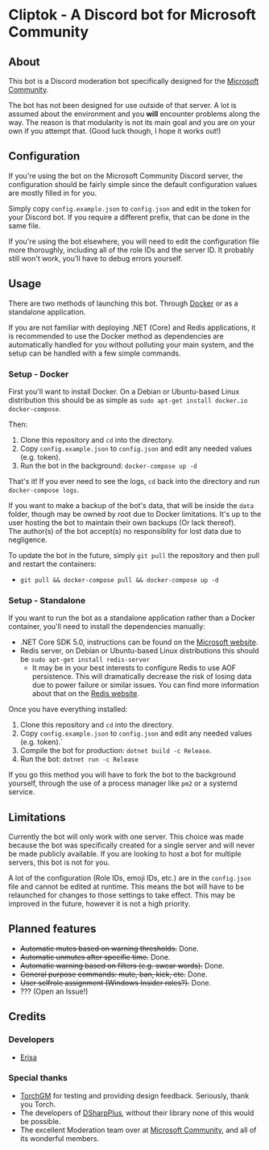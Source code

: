 # Cliptok - A Discord bot for Microsoft Community

## About
This bot is a Discord moderation bot specifically designed for the [Microsoft Community](https://msft.chat/).  

The bot has not been designed for use outside of that server. A lot is assumed about the environment and you **will** encounter problems along the way.
The reason is that modularity is not its main goal and you are on your own if you attempt that. (Good luck though, I hope it works out!)

## Configuration
If you're using the bot on the Microsoft Community Discord server, the configuration should be fairly simple since the default configuration values are mostly filled in for you.  

Simply copy `config.example.json` to `config.json` and edit in the token for your Discord bot. If you require a different prefix, that can be done in the same file.

If you're using the bot elsewhere, you will need to edit the configuration file more thoroughly, including all of the role IDs and the server ID. It probably still won't work, you'll have to debug errors yourself.

## Usage
There are two methods of launching this bot. Through [Docker](https://www.docker.com/) or as a standalone application.

If you are not familiar with deploying .NET (Core) and Redis applications, it is recommended to use the Docker method as dependencies are automatically handled for you without polluting your main system, and the setup can be handled with a few simple commands.

### Setup - Docker
First you'll want to install Docker. On a Debian or Ubuntu-based Linux distribution this should be as simple as `sudo apt-get install docker.io docker-compose`.

Then:
1. Clone this repository and `cd` into the directory.
2. Copy `config.example.json` to `config.json` and edit any needed values (e.g. token).
3. Run the bot in the background: `docker-compose up -d`

That's it! If you ever need to see the logs, `cd` back into the directory and run `docker-compose logs`.

If you want to make a backup of the bot's data, that will be inside the `data` folder, though may be owned by root due to Docker limitations. It's up to the user hosting the bot to maintain their own backups (Or lack thereof).  
The author(s) of the bot accept(s) no responsiblity for lost data due to negligence.

To update the bot in the future, simply `git pull` the repository and then pull and restart the containers:
- `git pull && docker-compose pull && docker-compose up -d`

### Setup - Standalone
If you want to run the bot as a standalone application rather than a Docker container, you'll need to install the dependencies manually:
- .NET Core SDK 5.0, instructions can be found on the [Microsoft website](https://dotnet.microsoft.com/download?initial-os=linux).
- Redis server, on Debian or Ubuntu-based Linux distributions this should be `sudo apt-get install redis-server`
    - It may be in your best interests to configure Redis to use AOF persistence. This will dramatically decrease the risk of losing data due to power failure or similar issues. You can find more information about that on the [Redis website](https://redis.io/topics/persistence).

Once you have everything installed:
1. Clone this repository and `cd` into the directory.
2. Copy `config.example.json` to `config.json` and edit any needed values (e.g. token).`
3. Compile the bot for production: `dotnet build -c Release`.
3. Run the bot: `dotnet run -c Release`

If you go this method you will have to fork the bot to the background yourself, through the use of a process manager like `pm2` or a systemd service.

## Limitations
Currently the bot will only work with one server. This choice was made because the bot was specifically created for a single server and will never be made publicly available. If you are looking to host a bot for multiple servers, this bot is not for you.

A lot of the configuration (Role IDs, emoji IDs, etc.) are in the `config.json` file and cannot be edited at runtime. This means the bot will have to be relaunched for changes to those settings to take effect. This may be improved in the future, however it is not a high priority.

## Planned features
- ~~Automatic mutes based on warning thresholds.~~ Done.
- ~~Automatic unmutes after specific time.~~ Done.
- ~~Automatic warning based on filters (e.g. swear words).~~ Done.
- ~~General purpose commands: mute, ban, kick, etc.~~ Done. 
- ~~User selfrole assignment (Windows Insider roles?).~~ Done.
- ??? (Open an Issue!)

## Credits

### Developers
- [Erisa](https://github.com/Erisa)

### Special thanks
- [TorchGM](https://github.com/TorchGM) for testing and providing design feedback. Seriously, thank you Torch.
- The developers of [DSharpPlus](https://github.com/DSharpPlus/DSharpPlus), without their library none of this would  be possible.
- The excellent Moderation team over at [Microsoft Community](https://msft.chat/), and all of its wonderful members.
